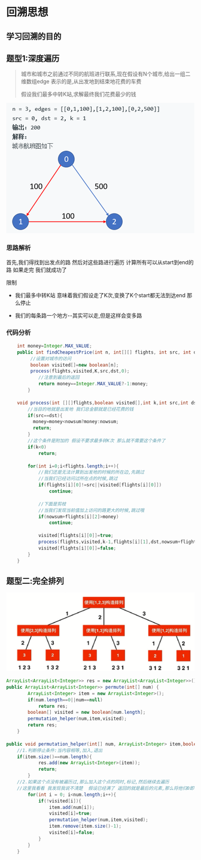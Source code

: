 # 回溯思想

## 学习回溯的目的





## 题型1:深度遍历

>  城市和城市之前通过不同的航班进行联系,现在假设有N个城市,给出一组二维数组edge  表示的是,从出发地到结束地花费的车费
>
> 假设我们最多中转K站,求解最终我们花费最少的钱

![1558075649169](assets/1558075649169.png)

### 思路解析

首先,我们得找到出发点的路 然后对这些路进行遍历 计算所有可以从start到end的路 如果走完 我们就成功了

限制

* 我们最多中转K站 意味着我们假设走了K次,变换了K个start都无法到达end 那么停止

* 我们的每条路一个地方--其实可以走,但是这样会变多路

  

### 代码分析

```java
	int money=Integer.MAX_VALUE; 
	public int findCheapestPrice(int n, int[][] flights, int src, int dst, int K) {
	     //设置对城市的访问   
	     boolean visited[]=new boolean[n];    
	     process(flights,visited,K,src,dst,0);
        	//注意到最后的返回
	        return money==Integer.MAX_VALUE?-1:money;
	    }

	void process(int [][]flights,boolean visited[],int k,int src,int dst,int nowsum){
	    //当目的地就是出发地 我们总金额就是已经花费的钱
	    if(src==dst){
	  	  money=money<nowsum?money:nowsum;
	      return;
	    }
	    //这个条件是附加的 假设不要求最多转K次 那么就不需要这个条件了
	    if(k<0)
	        return;
	    
	    for(int i=0;i<flights.length;i++){
	        //我们还是无法计算到出发地的时候的所在边,先跳过
	        //当我们已经访问过所在点的时候,跳过
            if(flights[i][0]!=src||visited[flights[i][0]])
	            continue;
	        
            //下面是剪枝
	        //当我们发现当前值加上访问的路更大的时候,跳过哦
	        if(nowsum+flights[i][2]>money)
	            continue;
               
	        visited[flights[i][0]]=true;
	        process(flights,visited,k-1,flights[i][1],dst,nowsum+flights[i][2]);
	        visited[flights[i][0]]=false;
	    }
	}
```

## 题型二:完全排列





![1555644281425](assets/1555644281425.png)





```java
ArrayList<ArrayList<Integer>> res = new ArrayList<ArrayList<Integer>>();
public ArrayList<ArrayList<Integer>> permute(int[] num) {
        ArrayList<Integer> item = new ArrayList<Integer>();
        if(num.length==0||num==null)
            return res;
        boolean[] visited = new boolean[num.length];  
        permutation_helper(num,item,visited);
        return res;
    }
    
public void permutation_helper(int[] num, ArrayList<Integer> item,boolean[] visited){
    //1.判断停止条件:当内容相等,加入,退出   
    if(item.size()==num.length){
            res.add(new ArrayList<Integer>(item));
            return;
        }
    //2.如果这个点没有被遍历过,那么加入这个点的同时,标记,然后继续去遍历
    //这里我看看 我发现我说不清楚  假设已经满了 返回的就是最后的元素,那么将他归0即可
        for(int i = 0; i<num.length;i++){
            if(!visited[i]){
                item.add(num[i]);
                visited[i]=true;
                permutation_helper(num,item,visited);
                item.remove(item.size()-1);
                visited[i]=false;
            }
        }
    }
```

